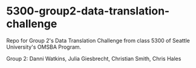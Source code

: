 # 5300-group2-data-translation-challenge
Repo for Group 2's Data Translation Challenge from class 5300 of Seattle University's OMSBA Program.

Group 2:
Danni Watkins,
Julia Giesbrecht,
Christian Smith,
Chris Hales